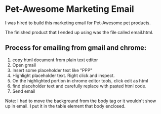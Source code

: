 
# Pet-Awesome Marketing Email

I was hired to build this marketing email for Pet-Awesome pet products. 

The finished product that I ended up using was the file called email.html.

## Process for emailing from gmail and chrome:
1. copy html document from plain text editor
2. Open gmail
3. Insert some placeholder text like "PPP"
4. Highlight placeholder text. Right click and inspect.
5. On the highlighted portion in chrome editor tools, click edit as html
6. find placeholder text and carefully replace with pasted html code.
7. Send email

Note: I had to move the background from the body tag or it wouldn't show up in email. I put it in the table element that body enclosed. 